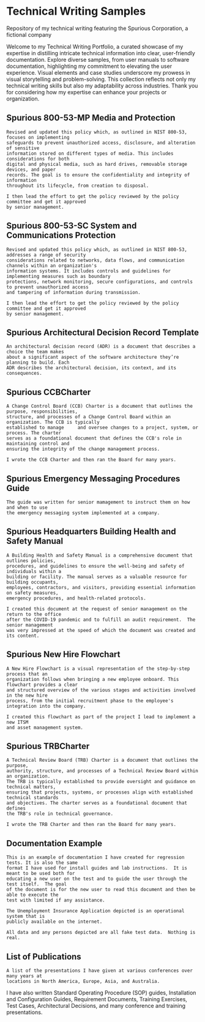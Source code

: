# Technical Writing Samples
Repository of my technical writing featuring the Spurious Corporation, a fictional company

Welcome to my Technical Writing Portfolio, a curated showcase of my expertise in distilling intricate technical information into clear, user-friendly documentation. Explore diverse samples, from user manuals to software documentation, highlighting my commitment to elevating the user experience. Visual elements and case studies underscore my prowess in visual storytelling and problem-solving. This collection reflects not only my technical writing skills but also my adaptability across industries. Thank you for considering how my expertise can enhance your projects or organization.

## Spurious 800-53-MP Media and Protection
    Revised and updated this policy which, as outlined in NIST 800-53, focuses on implementing 
    safeguards to prevent unauthorized access, disclosure, and alteration of sensitive 
    information stored on different types of media. This includes considerations for both 
    digital and physical media, such as hard drives, removable storage devices, and paper 
    records. The goal is to ensure the confidentiality and integrity of information 
    throughout its lifecycle, from creation to disposal.
    
    I then lead the effort to get the policy reviewed by the policy committee and get it approved 
    by senior management.  

## Spurious 800-53-SC System and Communications Protection
    Revised and updated this policy which, as outlined in NIST 800-53, addresses a range of security 
    considerations related to networks, data flows, and communication channels within an organization's 
    information systems. It includes controls and guidelines for implementing measures such as boundary 
    protections, network monitoring, secure configurations, and controls to prevent unauthorized access 
    and tampering of information during transmission.
    
    I then lead the effort to get the policy reviewed by the policy committee and get it approved 
    by senior management.  

## Spurious Architectural Decision Record Template 
    An architectural decision record (ADR) is a document that describes a choice the team makes
    about a significant aspect of the software architecture they’re planning to build. Each 
    ADR describes the architectural decision, its context, and its consequences.

## Spurious CCBCharter
    A Change Control Board (CCB) Charter is a document that outlines the purpose, responsibilities, 
    structure, and processes of a Change Control Board within an organization. The CCB is typically 
    established to manage     and oversee changes to a project, system, or process. The charter 
    serves as a foundational document that defines the CCB's role in maintaining control and 
    ensuring the integrity of the change management process.
    
    I wrote the CCB Charter and then ran the Board for many years. 

## Spurious Emergency Messaging Procedures Guide
    
    The guide was written for senior mamagement to instruct them on how and when to use 
    the emergency messaging system implemented at a company. 

## Spurious Headquarters Building Health and Safety Manual
    A Building Health and Safety Manual is a comprehensive document that outlines policies, 
    procedures, and guidelines to ensure the well-being and safety of individuals within a 
    building or facility. The manual serves as a valuable resource for building occupants, 
    employees, contractors, and visitors, providing essential information on safety measures, 
    emergency procedures, and health-related protocols.
    
    I created this document at the request of senior management on the return to the office 
    after the COVID-19 pandemic and to fulfill an audit requirement.  The senior management 
    was very impressed at the speed of which the document was created and its content. 

## Spurious New Hire Flowchart
    A New Hire Flowchart is a visual representation of the step-by-step process that an 
    organization follows when bringing a new employee onboard. This flowchart provides a clear 
    and structured overview of the various stages and activities involved in the new hire 
    process, from the initial recruitment phase to the employee's integration into the company.
    
    I created this flowchart as part of the project I lead to implement a new ITSM 
    and asset management system. 

## Spurious TRBCharter
    A Technical Review Board (TRB) Charter is a document that outlines the purpose, 
    authority, structure, and processes of a Technical Review Board within an organization. 
    The TRB is typically established to provide oversight and guidance on technical matters, 
    ensuring that projects, systems, or processes align with established technical standards 
    and objectives. The charter serves as a foundational document that defines 
    the TRB's role in technical governance.
    
    I wrote the TRB Charter and then ran the Board for many years. 

## Documentation Example 
    This is an example of documentation I have created for regression tests. It is also the same 
    format I have used for install guides and lab instructions.  It is meant to be used both for 
    educating a new user on the test and to guide the user through the test itself.  The goal 
    of the document is for the new user to read this document and then be able to execute the 
    test with limited if any assistance. 

    The Unemployment Insurance Application depicted is an operational system that is 
    publicly available on the internet.  

    All data and any persons depicted are all fake test data.  Nothing is real.

## List of Publications
    A list of the presentations I have given at various conferences over many years at 
    locations in North America, Europe, Asia, and Australia.   
    

I have also written Standard Operating Procedure (SOP) guides, Installation and Configuration Guides, Requirement Documents, Training Exercises, Test Cases, Architectural Decisions, and many conference and training presentations.  



